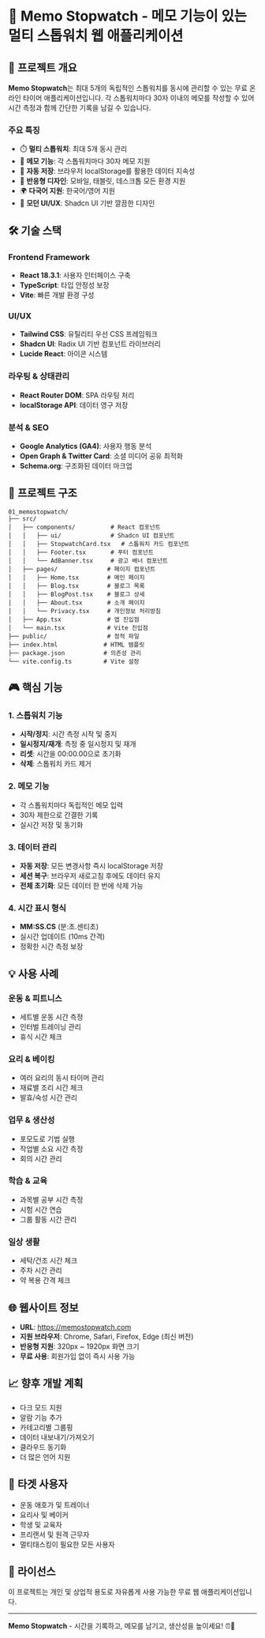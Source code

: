# 📱 Memo Stopwatch - 메모 기능이 있는 멀티 스톱워치 웹 애플리케이션

## 🎯 프로젝트 개요
**Memo Stopwatch**는 최대 5개의 독립적인 스톱워치를 동시에 관리할 수 있는 무료 온라인 타이머 애플리케이션입니다. 각 스톱워치마다 30자 이내의 메모를 작성할 수 있어 시간 측정과 함께 간단한 기록을 남길 수 있습니다.

### 주요 특징
- ⏱️ **멀티 스톱워치**: 최대 5개 동시 관리
- 📝 **메모 기능**: 각 스톱워치마다 30자 메모 지원
- 💾 **자동 저장**: 브라우저 localStorage를 활용한 데이터 지속성
- 📱 **반응형 디자인**: 모바일, 태블릿, 데스크톱 모든 환경 지원
- 🌍 **다국어 지원**: 한국어/영어 지원
- 🎨 **모던 UI/UX**: Shadcn UI 기반 깔끔한 디자인

## 🛠️ 기술 스택

### Frontend Framework
- **React 18.3.1**: 사용자 인터페이스 구축
- **TypeScript**: 타입 안정성 보장
- **Vite**: 빠른 개발 환경 구성

### UI/UX
- **Tailwind CSS**: 유틸리티 우선 CSS 프레임워크
- **Shadcn UI**: Radix UI 기반 컴포넌트 라이브러리
- **Lucide React**: 아이콘 시스템

### 라우팅 & 상태관리
- **React Router DOM**: SPA 라우팅 처리
- **localStorage API**: 데이터 영구 저장

### 분석 & SEO
- **Google Analytics (GA4)**: 사용자 행동 분석
- **Open Graph & Twitter Card**: 소셜 미디어 공유 최적화
- **Schema.org**: 구조화된 데이터 마크업

## 📂 프로젝트 구조

```
01_memostopwatch/
├── src/
│   ├── components/          # React 컴포넌트
│   │   ├── ui/              # Shadcn UI 컴포넌트
│   │   ├── StopwatchCard.tsx   # 스톱워치 카드 컴포넌트
│   │   ├── Footer.tsx       # 푸터 컴포넌트
│   │   └── AdBanner.tsx     # 광고 배너 컴포넌트
│   ├── pages/              # 페이지 컴포넌트
│   │   ├── Home.tsx        # 메인 페이지
│   │   ├── Blog.tsx        # 블로그 목록
│   │   ├── BlogPost.tsx    # 블로그 상세
│   │   ├── About.tsx       # 소개 페이지
│   │   └── Privacy.tsx     # 개인정보 처리방침
│   ├── App.tsx             # 앱 진입점
│   └── main.tsx            # Vite 진입점
├── public/                 # 정적 파일
├── index.html             # HTML 템플릿
├── package.json           # 의존성 관리
└── vite.config.ts         # Vite 설정
```

## 🎮 핵심 기능

### 1. 스톱워치 기능
- **시작/정지**: 시간 측정 시작 및 중지
- **일시정지/재개**: 측정 중 일시정지 및 재개
- **리셋**: 시간을 00:00.00으로 초기화
- **삭제**: 스톱워치 카드 제거

### 2. 메모 기능
- 각 스톱워치마다 독립적인 메모 입력
- 30자 제한으로 간결한 기록
- 실시간 저장 및 동기화

### 3. 데이터 관리
- **자동 저장**: 모든 변경사항 즉시 localStorage 저장
- **세션 복구**: 브라우저 새로고침 후에도 데이터 유지
- **전체 초기화**: 모든 데이터 한 번에 삭제 가능

### 4. 시간 표시 형식
- **MM:SS.CS** (분:초.센티초)
- 실시간 업데이트 (10ms 간격)
- 정확한 시간 측정 보장

## 💡 사용 사례

### 운동 & 피트니스
- 세트별 운동 시간 측정
- 인터벌 트레이닝 관리
- 휴식 시간 체크

### 요리 & 베이킹
- 여러 요리의 동시 타이머 관리
- 재료별 조리 시간 체크
- 발효/숙성 시간 관리

### 업무 & 생산성
- 포모도로 기법 실행
- 작업별 소요 시간 측정
- 회의 시간 관리

### 학습 & 교육
- 과목별 공부 시간 측정
- 시험 시간 연습
- 그룹 활동 시간 관리

### 일상 생활
- 세탁/건조 시간 체크
- 주차 시간 관리
- 약 복용 간격 체크

## 🌐 웹사이트 정보
- **URL**: https://memostopwatch.com
- **지원 브라우저**: Chrome, Safari, Firefox, Edge (최신 버전)
- **반응형 지원**: 320px ~ 1920px 화면 크기
- **무료 사용**: 회원가입 없이 즉시 사용 가능

## 📈 향후 개발 계획
- 다크 모드 지원
- 알람 기능 추가
- 카테고리별 그룹핑
- 데이터 내보내기/가져오기
- 클라우드 동기화
- 더 많은 언어 지원

## 👥 타겟 사용자
- 운동 애호가 및 트레이너
- 요리사 및 베이커
- 학생 및 교육자
- 프리랜서 및 원격 근무자
- 멀티태스킹이 필요한 모든 사용자

## 📝 라이선스
이 프로젝트는 개인 및 상업적 용도로 자유롭게 사용 가능한 무료 웹 애플리케이션입니다.

---

**Memo Stopwatch** - 시간을 기록하고, 메모를 남기고, 생산성을 높이세요! ⏰📝